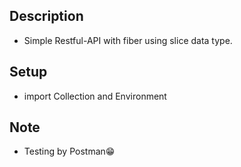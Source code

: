 ## Description
* Simple Restful-API with fiber using slice data type.
## Setup
* import Collection and Environment
## Note
* Testing by Postman😁